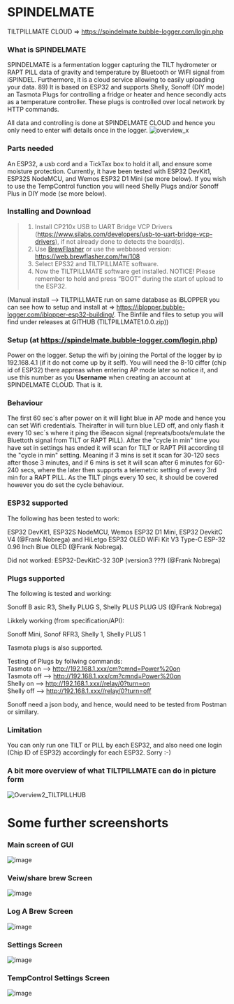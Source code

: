 # SPINDELMATE
TILTPILLMATE CLOUD => https://spindelmate.bubble-logger.com/login.php

### What is SPINDELMATE
SPINDELMATE is a fermentation logger capturing the TILT hydrometer or RAPT PILL data of gravity and temperature by Bluetooth or WiFI signal from iSPINDEL. Furthermore, it is a cloud service allowing to easily uploading your data.
89)
It is based on ESP32 and supports Shelly, Sonoff (DIY mode) an Tasmota Plugs for controlling a fridge or heater and hence secondly acts as a temperature controller. These plugs is controlled over local network by HTTP commands.

All data and controlling is done at SPINDELMATE CLOUD and hence you only need to enter wifi details once in the logger.
![overview_x](https://user-images.githubusercontent.com/16992918/218760899-e3352de1-693a-4ffb-9fd5-a7318df9352b.png)



### Parts needed
An ESP32, a usb cord and a TickTax box to hold it all, and ensure some moisture protection. Currently, it have been tested with ESP32 DevKit1, ESP32S NodeMCU, and Wemos ESP32 D1 Mini (se more below). If you wish to use the TempControl function you will need Shelly Plugs and/or Sonoff Plus in DIY mode (se more below).

### Installing and Download

> 1. Install  CP210x USB to UART Bridge VCP Drivers (https://www.silabs.com/developers/usb-to-uart-bridge-vcp-drivers), if not already done to detects the board(s).
> 2. Use [BrewFlasher](https://www.brewflasher.com/) or use the webbased version: https://web.brewflasher.com/fw/108
> 3. Select EPS32 and TILTPILLMATE software.
> 4. Now the TILTPILLMATE software get installed.
NOTICE! Please remember to hold and press “BOOT” during the start of upload to the ESP32.

(Manual install --> TILTPILLMATE run on same database as iBLOPPER you can see how to setup and install at => https://iblopper.bubble-logger.com/iblopper-esp32-building/. The Binfile and files to setup you will find under releases at GITHUB (TILTPILLMATE1.0.0.zip))

### Setup (at https://spindelmate.bubble-logger.com/login.php)
Power on the logger. Setup the wifi by joining the Portal of the logger by ip 192.168.4.1 (if it do not come up by it self). You will need the 8-10 ciffer (chip id of ESP32) there appreas when entering AP mode later so notice it, and use this number as you __Username__ when creating an account at SPINDELMATE CLOUD. That is it. 


### Behaviour
The first 60 sec´s after power on it will light blue in AP mode and hence you can set Wifi credentials. Theirafter in will turn blue LED off, and only flash it every 10 sec´s where it ping the iBeacon signal (repreats/boots/emulate the Bluettoth signal from TILT or RAPT PILL). After the "cycle in min" time you have set in settings has ended it will scan for TILT or RAPT Pill according til the "cycle in min" setting. Meaning if 3 mins is set it scan for 30-120 secs after those 3 minutes, and if 6 mins is set it will scan after 6 minutes for 60-240 secs, where the later then supports a telemetric setting of every 3rd min for a RAPT PILL. As the TILT pings every 10 sec, it should be covered however you do set the cycle behaviour.

### ESP32 supported
The following has been tested to work: 

ESP32 DevKit1, ESP32S NodeMCU, Wemos ESP32 D1 Mini, ESP32 DevkitC V4 (@Frank Nobrega) and HiLetgo ESP32 OLED WiFi Kit V3 Type-C ESP-32 0.96 Inch Blue OLED (@Frank Nobrega).

Did not worked:
ESP32-DevKitC-32 30P (version3 ???) (@Frank Nobrega)

### Plugs supported
The following is tested and working:

Sonoff B
asic R3, Shelly PLUG S, Shelly PLUS PLUG US (@Frank Nobrega)

Likkely working (from specification/API):

Sonoff Mini, Sonof RFR3, Shelly 1, Shelly PLUS 1

Tasmota plugs is also supported.

Testing of Plugs by follwing commands:<br>
Tasmota on --> http://192.168.1.xxx/cm?cmnd=Power%20on <br>
Tasmota off --> http://192.168.1.xxx/cm?cmnd=Power%20on <br>
Shelly on --> http://192.168.1.xxx//relay/0?turn=on <br>
Shelly off --> http://192.168.1.xxx//relay/0?turn=off <br>

Sonoff need a json body, and hence, would need to be tested from Postman or similary.

### Limitation
You can only run one TILT or PILL by each ESP32, and also need one login (Chip ID of ESP32) accordingly for each ESP32. Sorry :-)


### A bit more overview of what TILTPILLMATE can do in picture form
![Overview2_TILTPILLHUB](https://user-images.githubusercontent.com/16992918/216809167-89c934cf-1837-4fd4-93a8-f659680b4091.png)

# Some further screenshorts 

### Main screen of GUI
![image](https://user-images.githubusercontent.com/16992918/216828058-57cb327c-d982-487b-91ea-8921dd5ec94f.png)



### Veiw/share brew Screen
![image](https://user-images.githubusercontent.com/16992918/216828103-2cee8475-b06a-4e3f-a93e-9c2936666bc2.png)




### Log A Brew Screen
![image](https://user-images.githubusercontent.com/16992918/216827141-b332b2c2-0c3b-4f27-9847-72126e33657a.png)


### Settings Screen
![image](https://user-images.githubusercontent.com/16992918/216828372-1fc6e4ff-acf3-47ce-8101-bf256755b7b0.png)


### TempControl Settings Screen
![image](https://user-images.githubusercontent.com/16992918/216828412-77f41cb6-89c0-4c72-99f6-639711e25404.png)


